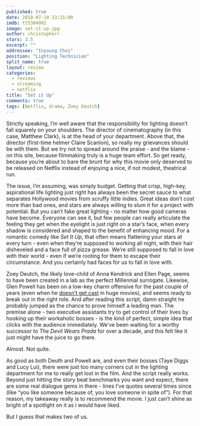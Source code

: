 ```yaml
---
published: true
date: 2018-07-10 13:15:00
imdb: tt5304992
image: set-it-up.jpg
author: christopherr
stars: 3.5
excerpt: ""
addressee: "Inyoung Choi"
position: "Lighting Technician"
split_name: true
layout: review
categories: 
  - reviews
  - streaming
  - netflix
title: "Set it Up"
comments: true
tags: [Netflix, drama, Zoey Deutch]
---
```

Strictly speaking, I’m well aware that the responsibility for lighting doesn’t fall squarely on your shoulders. The director of cinematography (in this case, Matthew Clark), is at the head of your department. Above that, the director (first-time helmer Claire Scanlon), so really my grievances should be with them. But we try not to spread around the praise - and the blame - on this site, because filmmaking truly is a huge team effort. So get ready, because you’re about to bare the brunt for why this movie only deserved to be released on Netflix instead of enjoying a nice, if not modest, theatrical run.

The issue, I’m assuming, was simply budget. Getting that crisp, high-key, aspirational life lighting just right has always been the secret sauce to what separates Hollywood movies from scruffy little indies. Great ideas don’t cost more than bad ones, and stars are always willing to slum it for a project with potential. But you can’t fake great lighting - no matter how good cameras have become. Everyone can see it, but few people can really articulate the feeling they get when the eyelight is just right on a star’s face, when every shadow is considered and shaped to the benefit of enhancing mood. For a romantic comedy like _Set It Up_, that often means flattering your stars at every turn - even when they’re supposed to working all night, with their hair disheveled and a face full of pizza grease. We’re still supposed to fall in love with their world - even if we’re rooting for them to escape their circumstance. And you certainly had faces for us to fall in love with.

Zoey Deutch, the likely love-child of Anna Kendrick and Ellen Page, seems to have been created in a lab as the perfect Millennial surrogate. Likewise, Glen Powell has been on a low-key charm offensive for the past couple of years (even when he [doesn’t get cast](https://www.indiewire.com/2018/07/glen-powell-reacts-losing-top-gun-maverick-role-miles-teller-1201980912/) in huge movies), and seems ready to break out in the right role. And after reading this script, damn straight he probably jumped as the chance to prove himself a leading man. The premise alone - two executive assistants try to get control of their lives by hooking up their workaholic bosses - is the kind of perfect, simple idea that clicks with the audience immediately. We’ve been waiting for a worthy successor to _The Devil Wears Prada_ for over a decade, and this felt like it just might have the juice to go there.

Almost. Not quite.

As good as both Deuth and Powell are, and even their bosses (Taye Diggs and Lucy Lui), there were just too many corners cut in the lighting department for me to really get lost in the film. And the script really works. Beyond just hitting the story beat benchmarks you want and expect, there are some real dialogue gems in there - lines I’ve quotes several times since (like “you like someone because of, you love someone in spite of”). For that reason, my takeaway really is to recommend the movie. I just can’t shine as bright of a spotlight on it as i would have liked.

But I guess that makes two of us.